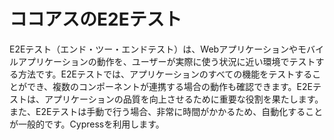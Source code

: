 # ココアスのE2Eテスト

E2Eテスト（エンド・ツー・エンドテスト）は、Webアプリケーションやモバイルアプリケーションの動作を、ユーザーが実際に使う状況に近い環境でテストする方法です。E2Eテストでは、アプリケーションのすべての機能をテストすることができ、複数のコンポーネントが連携する場合の動作も確認できます。E2Eテストは、アプリケーションの品質を向上させるために重要な役割を果たします。また、E2Eテストは手動で行う場合、非常に時間がかかるため、自動化することが一般的です。Cypressを利用します。
